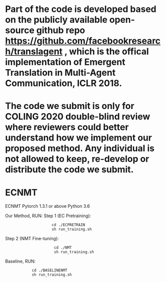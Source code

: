 # Part of the code is developed based on the publicly available open-source github repo https://github.com/facebookresearch/translagent , which is the offical implementation of Emergent Translation in Multi-Agent Communication, ICLR 2018. 
# The code we submit is only for COLING 2020 double-blind review where reviewers could better understand how we implement our proposed method. Any individual is not allowed to keep, re-develop or distribute the code we submit.
# ECNMT
ECNMT
Pytorch 1.3.1 or above
Python 3.6

Our Method, RUN:
Step 1 (EC Pretraining): 

                         cd ./ECPRETRAIN
                         sh run_training.sh
                         
Step 2 (NMT Fine-tuning): 

                          cd ./NMT
                          sh run_training.sh

Baseline, RUN:  

                cd ./BASELINENMT
                sh run_training.sh
